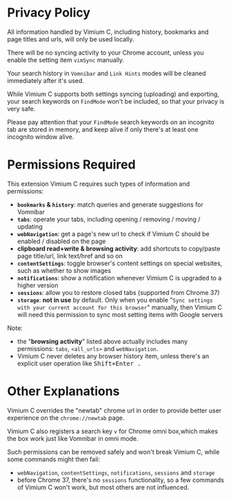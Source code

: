 Privacy Policy
==============

All information handled by Vimium C, including history, bookmarks and page titles and urls, will only be used locally.

There will be no syncing activity to your Chrome account, unless you enable the setting item `vimSync` manually.

Your search history in `Vomnibar` and `Link Hints` modes will be cleaned immediately after it's used.

While Vimium C supports both settings syncing (uploading) and exporting,
    your search keywords on `FindMode` won't be included, so that your privacy is very safe.

Please pay attention that your `FindMode` search keywords on an incognito tab are stored in memory,
    and keep alive if only there's at least one incognito window alive.


Permissions Required
====================

This extension Vimium C requires such types of information and permissions:
* **`bookmarks` & `history`**: match queries and generate suggestions for Vomnibar
* **`tabs`**: operate your tabs, including opening / removing / moving / updating
* **`webNavigation`**: get a page's new url to check if Vimium C should be enabled / disabled on the page
* **clipboard read+write & browsing activity**: add shortcuts to copy/paste page title/url, link text/href and so on
* **`contentSettings`**: toggle browser's content settings on special websites, such as whether to show images
* **`notifications`**: show a notification whenever Vimium C is upgraded to a higher version
* **`sessions`**: allow you to restore closed tabs (supported from Chrome 37)
* **`storage`**: **not in use** by default.
    Only when you enable "`Sync settings with your current account for this browser`" manually,
    then Vimium C will need this permission to sync most setting items with Google servers

Note:
* the "**browsing activity**" listed above actually includes many permissions:
    `tabs`, `<all_urls>` and `webNavigation`.
* Vimium C never deletes any browser history item, unless there's an explicit user operation like <kbd>Shift+Enter<kbd> .


Other Explanations
==================

Vimium C overrides the "newtab" chrome url in order to provide better user experience on the `chrome://newtab` page.

Vimium C also registers a search key `v` for Chrome omni box,which makes the box work just like Vomnibar in omni mode.

Such permissions can be removed safely and won't break Vimium C, while some commands might then fail:
* `webNavigation`, `contentSettings`, `notifications`, `sessions` and `storage`
* before Chrome 37, there's no `sessions` functionality, so a few commands of Vimium C won't work,
    but most others are not influenced.
